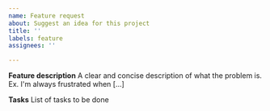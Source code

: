 ```yaml
---
name: Feature request
about: Suggest an idea for this project
title: ''
labels: feature
assignees: ''

---
```


**Feature description**
A clear and concise description of what the problem is. Ex. I'm always frustrated when [...]

**Tasks**
List of tasks to be done
